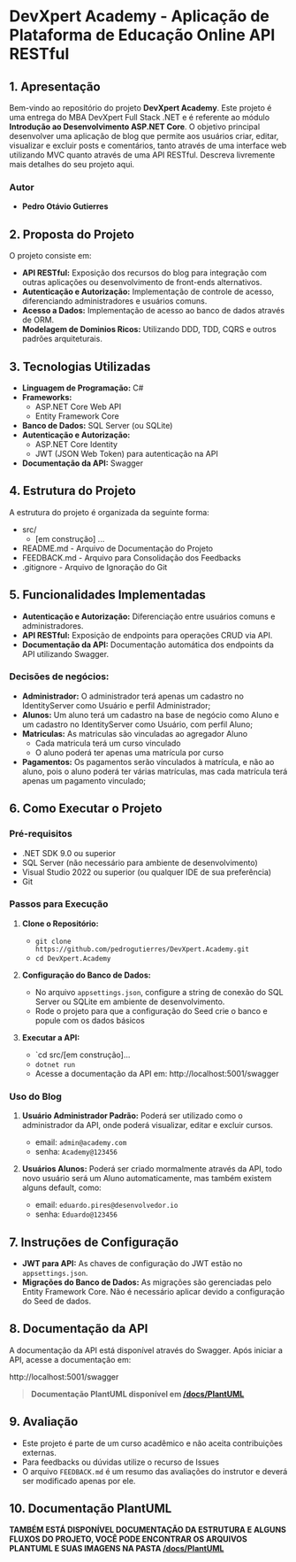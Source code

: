 # **DevXpert Academy - Aplicação de Plataforma de Educação Online API RESTful**

## **1. Apresentação**

Bem-vindo ao repositório do projeto **DevXpert Academy**. Este projeto é uma entrega do MBA DevXpert Full Stack .NET e é referente ao módulo **Introdução ao Desenvolvimento ASP.NET Core**.
O objetivo principal desenvolver uma aplicação de blog que permite aos usuários criar, editar, visualizar e excluir posts e comentários, tanto através de uma interface web utilizando MVC quanto através de uma API RESTful.
Descreva livremente mais detalhes do seu projeto aqui.

### **Autor**
- **Pedro Otávio Gutierres**

## **2. Proposta do Projeto**

O projeto consiste em:

- **API RESTful:** Exposição dos recursos do blog para integração com outras aplicações ou desenvolvimento de front-ends alternativos.
- **Autenticação e Autorização:** Implementação de controle de acesso, diferenciando administradores e usuários comuns.
- **Acesso a Dados:** Implementação de acesso ao banco de dados através de ORM.
- **Modelagem de Dominios Ricos:** Utilizando DDD, TDD, CQRS e outros padrões arquiteturais.

## **3. Tecnologias Utilizadas**

- **Linguagem de Programação:** C#
- **Frameworks:**
  - ASP.NET Core Web API
  - Entity Framework Core
- **Banco de Dados:** SQL Server (ou SQLite)
- **Autenticação e Autorização:**
  - ASP.NET Core Identity
  - JWT (JSON Web Token) para autenticação na API
- **Documentação da API:** Swagger

## **4. Estrutura do Projeto**

A estrutura do projeto é organizada da seguinte forma:

- src/
  - [em construção] ...
- README.md - Arquivo de Documentação do Projeto
- FEEDBACK.md - Arquivo para Consolidação dos Feedbacks
- .gitignore - Arquivo de Ignoração do Git

## **5. Funcionalidades Implementadas**

- **Autenticação e Autorização:** Diferenciação entre usuários comuns e administradores.
- **API RESTful:** Exposição de endpoints para operações CRUD via API.
- **Documentação da API:** Documentação automática dos endpoints da API utilizando Swagger.

### Decisões de negócios:
- **Administrador:** O administrador terá apenas um cadastro no IdentityServer como Usuário e perfil Administrador;
- **Alunos:** Um aluno terá um cadastro na base de negócio como Aluno e um cadastro no IdentityServer como Usuário, com perfil Aluno;
- **Matriculas:** As matriculas são vinculadas ao agregador Aluno
  - Cada matricula terá um curso vinculado
  - O aluno poderá ter apenas uma matrícula por curso
- **Pagamentos:** Os pagamentos serão vínculados à matrícula, e não ao aluno, pois o aluno poderá ter várias matrículas, mas cada matrícula terá apenas um pagamento vinculado;

## **6. Como Executar o Projeto**

### **Pré-requisitos**

- .NET SDK 9.0 ou superior
- SQL Server (não necessário para ambiente de desenvolvimento)
- Visual Studio 2022 ou superior (ou qualquer IDE de sua preferência)
- Git

### **Passos para Execução**

1. **Clone o Repositório:**
   - `git clone https://github.com/pedrogutierres/DevXpert.Academy.git`
   - `cd DevXpert.Academy`

2. **Configuração do Banco de Dados:**
   - No arquivo `appsettings.json`, configure a string de conexão do SQL Server ou SQLite em ambiente de desenvolvimento.
   - Rode o projeto para que a configuração do Seed crie o banco e popule com os dados básicos

3. **Executar a API:**
   - `cd src/[em construção]...
   - `dotnet run`
   - Acesse a documentação da API em: http://localhost:5001/swagger

### **Uso do Blog**

1. **Usuário Administrador Padrão:** Poderá ser utilizado como o administrador da API, onde poderá visualizar, editar e excluir cursos.
   - email: `admin@academy.com`
   - senha: `Academy@123456`
   
2. **Usuários Alunos:** Poderá ser criado mormalmente através da API, todo novo usuário será um Aluno automaticamente, mas também existem alguns default, como:
   - email: `eduardo.pires@desenvolvedor.io`
   - senha: `Eduardo@123456`

## **7. Instruções de Configuração**

- **JWT para API:** As chaves de configuração do JWT estão no `appsettings.json`.
- **Migrações do Banco de Dados:** As migrações são gerenciadas pelo Entity Framework Core. Não é necessário aplicar devido a configuração do Seed de dados.

## **8. Documentação da API**

A documentação da API está disponível através do Swagger. Após iniciar a API, acesse a documentação em:

http://localhost:5001/swagger

> **Documentação PlantUML disponível em [/docs/PlantUML](https://github.com/pedrogutierres/DevXpert.Academy/tree/master/docs/PlantUML)**

## **9. Avaliação**

- Este projeto é parte de um curso acadêmico e não aceita contribuições externas. 
- Para feedbacks ou dúvidas utilize o recurso de Issues
- O arquivo `FEEDBACK.md` é um resumo das avaliações do instrutor e deverá ser modificado apenas por ele.

## **10. Documentação PlantUML**

**TAMBÉM ESTÁ DISPONÍVEL DOCUMENTAÇÃO DA ESTRUTURA E ALGUNS FLUXOS DO PROJETO, VOCÊ PODE ENCONTRAR OS ARQUIVOS PLANTUML E SUAS IMAGENS NA PASTA [/docs/PlantUML](https://github.com/pedrogutierres/DevXpert.Academy/tree/master/docs/PlantUML)**